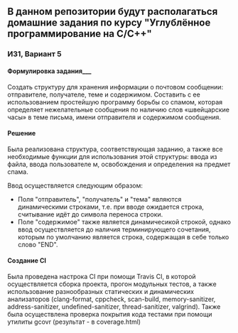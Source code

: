 ## В данном репозитории будут располагаться домашние задания по курсу "Углублённое программирование на С/C++"

### __ИЗ1, Вариант 5__
#### Формулировка задания___
Создать структуру для хранения информации о почтовом сообщении: отправителе, получателе, теме и содержимом. Составить с ее использованием простейшую программу борьбы со спамом, которая определяет нежелательные сообщения по наличию слов «швейцарские часы» в теме письма, имени отправителя и содержимом сообщения.

#### Решение
Была реализована структура, соответствующая заданию, а также все необходимые функции для использования этой структуры: ввода из файла, ввода пользователе
м, освобождения и определения на предмет спама.

Ввод осуществляется следующим образом:

- Поля "отправитель", "получатель" и "тема" являются динамическими строками, т.е. при вводе ожидается строка, считывание идёт до символа переноса строки.
- Поле "содержимое" также является динамичесикой строкой, однако ввод осуществляется до наличия терминирующего сочетания, которым по умолчанию является строка, содержащая в себе только слово "END". 

#### Создание CI
Была проведена настрока CI при помощи Travis CI, в которой осуществляется сборка проекта, прогон модульных тестов, а также использование разнообразных статических и динамических анализаторов (clang-format, cppcheck, scan-build, memory-sanitizer, address-sanitizer, undefined-sanitizer, thread-sanitizer, valgrind). Также была осуществлена проверка покрытия кода тестами при помощи утилиты gcovr (результат - в coverage.html)

